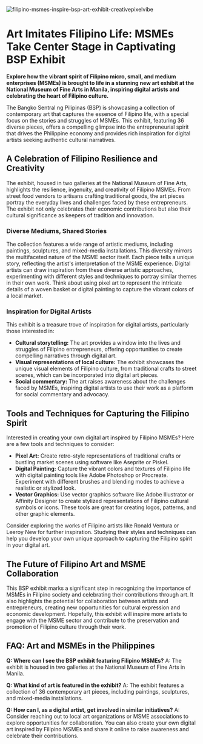 ![filipino-msmes-inspire-bsp-art-exhibit-creativepixelvibe](https://images.pexels.com/photos/14672475/pexels-photo-14672475.jpeg?auto=compress&cs=tinysrgb&fit=crop&h=627&w=1200)

# Art Imitates Filipino Life: MSMEs Take Center Stage in Captivating BSP Exhibit

**Explore how the vibrant spirit of Filipino micro, small, and medium enterprises (MSMEs) is brought to life in a stunning new art exhibit at the National Museum of Fine Arts in Manila, inspiring digital artists and celebrating the heart of Filipino culture.**

The Bangko Sentral ng Pilipinas (BSP) is showcasing a collection of contemporary art that captures the essence of Filipino life, with a special focus on the stories and struggles of MSMEs. This exhibit, featuring 36 diverse pieces, offers a compelling glimpse into the entrepreneurial spirit that drives the Philippine economy and provides rich inspiration for digital artists seeking authentic cultural narratives.

## A Celebration of Filipino Resilience and Creativity

The exhibit, housed in two galleries at the National Museum of Fine Arts, highlights the resilience, ingenuity, and creativity of Filipino MSMEs. From street food vendors to artisans crafting traditional goods, the art pieces portray the everyday lives and challenges faced by these entrepreneurs. The exhibit not only celebrates their economic contributions but also their cultural significance as keepers of tradition and innovation.

### Diverse Mediums, Shared Stories

The collection features a wide range of artistic mediums, including paintings, sculptures, and mixed-media installations. This diversity mirrors the multifaceted nature of the MSME sector itself. Each piece tells a unique story, reflecting the artist's interpretation of the MSME experience. Digital artists can draw inspiration from these diverse artistic approaches, experimenting with different styles and techniques to portray similar themes in their own work. Think about using pixel art to represent the intricate details of a woven basket or digital painting to capture the vibrant colors of a local market.

### Inspiration for Digital Artists

This exhibit is a treasure trove of inspiration for digital artists, particularly those interested in:

*   **Cultural storytelling:** The art provides a window into the lives and struggles of Filipino entrepreneurs, offering opportunities to create compelling narratives through digital art.
*   **Visual representations of local culture:** The exhibit showcases the unique visual elements of Filipino culture, from traditional crafts to street scenes, which can be incorporated into digital art pieces.
*   **Social commentary:** The art raises awareness about the challenges faced by MSMEs, inspiring digital artists to use their work as a platform for social commentary and advocacy.

## Tools and Techniques for Capturing the Filipino Spirit

Interested in creating your own digital art inspired by Filipino MSMEs? Here are a few tools and techniques to consider:

*   **Pixel Art:** Create retro-style representations of traditional crafts or bustling market scenes using software like Aseprite or Piskel.
*   **Digital Painting:** Capture the vibrant colors and textures of Filipino life with digital painting tools like Adobe Photoshop or Procreate. Experiment with different brushes and blending modes to achieve a realistic or stylized look.
*   **Vector Graphics:** Use vector graphics software like Adobe Illustrator or Affinity Designer to create stylized representations of Filipino cultural symbols or icons. These tools are great for creating logos, patterns, and other graphic elements.

Consider exploring the works of Filipino artists like Ronald Ventura or Leeroy New for further inspiration. Studying their styles and techniques can help you develop your own unique approach to capturing the Filipino spirit in your digital art.

## The Future of Filipino Art and MSME Collaboration

This BSP exhibit marks a significant step in recognizing the importance of MSMEs in Filipino society and celebrating their contributions through art. It also highlights the potential for collaboration between artists and entrepreneurs, creating new opportunities for cultural expression and economic development. Hopefully, this exhibit will inspire more artists to engage with the MSME sector and contribute to the preservation and promotion of Filipino culture through their work.

## FAQ: Art and MSMEs in the Philippines

**Q: Where can I see the BSP exhibit featuring Filipino MSMEs?**
A: The exhibit is housed in two galleries at the National Museum of Fine Arts in Manila.

**Q: What kind of art is featured in the exhibit?**
A: The exhibit features a collection of 36 contemporary art pieces, including paintings, sculptures, and mixed-media installations.

**Q: How can I, as a digital artist, get involved in similar initiatives?**
A: Consider reaching out to local art organizations or MSME associations to explore opportunities for collaboration. You can also create your own digital art inspired by Filipino MSMEs and share it online to raise awareness and celebrate their contributions.